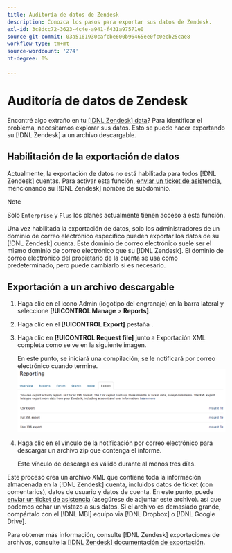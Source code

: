 ```yaml
---
title: Auditoría de datos de Zendesk
description: Conozca los pasos para exportar sus datos de Zendesk.
exl-id: 3c8dcc72-3623-4c4e-a941-f431a97571e0
source-git-commit: 03a5161930cafcbe600b96465ee0fc0ecb25cae8
workflow-type: tm+mt
source-wordcount: '274'
ht-degree: 0%

---
```


# Auditoría de datos de Zendesk

Encontré algo extraño en tu [[!DNL Zendesk] data](../integrations/exp-zendesk-data.md)? Para identificar el problema, necesitamos explorar sus datos. Esto se puede hacer exportando su [!DNL Zendesk] a un archivo descargable.

## Habilitación de la exportación de datos

Actualmente, la exportación de datos no está habilitada para todos [!DNL Zendesk] cuentas. Para activar esta función, [enviar un ticket de asistencia](../../../guide-overview.md), mencionando su [!DNL Zendesk] nombre de subdominio.

>[!NOTE]
>
>Solo `Enterprise` y `Plus` los planes actualmente tienen acceso a esta función.

Una vez habilitada la exportación de datos, solo los administradores de un dominio de correo electrónico específico pueden exportar los datos de su [!DNL Zendesk] cuenta. Este dominio de correo electrónico suele ser el mismo dominio de correo electrónico que su [!DNL Zendesk]. El dominio de correo electrónico del propietario de la cuenta se usa como predeterminado, pero puede cambiarlo si es necesario.

## Exportación a un archivo descargable

1. Haga clic en el icono Admin (logotipo del engranaje) en la barra lateral y seleccione **[!UICONTROL Manage** > **Reports]**.
1. Haga clic en el **[!UICONTROL Export]** pestaña .
1. Haga clic en **[!UICONTROL Request file]** junto a Exportación XML completa como se ve en la siguiente imagen.

   En este punto, se iniciará una compilación; se le notificará por correo electrónico cuando termine.
   ![reports_export_new.png](../../../assets/reports_export_new.png)

1. Haga clic en el vínculo de la notificación por correo electrónico para descargar un archivo zip que contenga el informe.

   Este vínculo de descarga es válido durante al menos tres días.

Este proceso crea un archivo XML que contiene toda la información almacenada en la [!DNL Zendesk] cuenta, incluidos datos de ticket (con comentarios), datos de usuario y datos de cuenta. En este punto, puede [enviar un ticket de asistencia](../../../guide-overview.md) (asegúrese de adjuntar este archivo). así que podemos echar un vistazo a sus datos. Si el archivo es demasiado grande, compártalo con el [!DNL MBI] equipo via [!DNL Dropbox] o [!DNL Google Drive].

Para obtener más información, consulte [!DNL Zendesk] exportaciones de archivos, consulte la [[!DNL Zendesk] documentación de exportación](https://support.zendesk.com/entries/23002207-Exporting-data-to-a-CSV-or-XML-file-Plus-and-Enterprise-).
